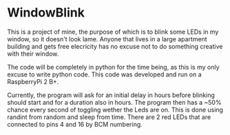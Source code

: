 # WindowBlink
This is a project of mine, the purpose of which is to blink some LEDs in my window, so it doesn't look lame. Anyone that lives in a large apartment building and gets free elecricity has no excuse not to do something creative with their window.

The code will be completely in python for the time being, as this is my only excuse to write python code. This code was developed and run on a RaspberryPi 2 B+.

Currently, the program will ask for an initial delay in hours before blinking should start and for a duration also in hours. The program then has a ~50% chance every second of toggling wether the Leds are on. This is done using randint from random and sleep from time. There are 2 red LEDs that are connected to pins 4 and 16 by BCM numbering.
